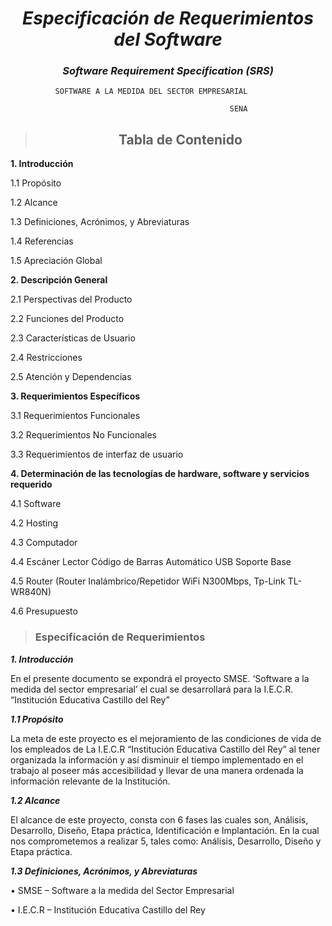 <center>

# ***Especificación de Requerimientos del Software***
### *Software Requirement Specification (SRS)*

</center>


              SOFTWARE A LA MEDIDA DEL SECTOR EMPRESARIAL

                                                     SENA
<center>

 > ## **Tabla de Contenido**
</center>

**1.	Introducción**

1.1	Propósito	                            

1.2	Alcance	                                

1.3	Definiciones, Acrónimos, y Abreviaturas	

1.4	Referencias	                            

1.5	Apreciación Global	                    

**2.	Descripción General**	

2.1	Perspectivas del Producto	

2.2	Funciones del Producto	

2.3	Características de Usuario	

2.4	Restricciones	

2.5	Atención y Dependencias	

**3.	Requerimientos Específicos**	

3.1	Requerimientos Funcionales	

3.2	Requerimientos No Funcionales	

3.3	Requerimientos de interfaz de usuario	

**4.  Determinación de las tecnologías de hardware, software y servicios requerido**	

4.1	Software	

4.2	Hosting	

4.3	Computador	

4.4	Escáner Lector Código de Barras Automático USB Soporte Base

4.5	Router (Router Inalámbrico/Repetidor WiFi N300Mbps, Tp-Link TL-WR840N)	

4.6	Presupuesto	



> ### **Especificación de Requerimientos**

***1.	Introducción***

En el presente documento se expondrá el proyecto SMSE. ‘Software a la medida del sector empresarial’ el cual se desarrollará para la I.E.C.R. “Institución Educativa Castillo del Rey”

***1.1	Propósito***

La meta de este proyecto es el mejoramiento de las condiciones de vida de los empleados de La I.E.C.R “Institución Educativa Castillo del Rey” al tener organizada la información y así disminuir el tiempo implementado en el trabajo al poseer más accesibilidad y llevar de una manera ordenada la información relevante de la Institución.

***1.2	Alcance***

El alcance de este proyecto, consta con 6 fases las cuales son, Análisis, Desarrollo, Diseño, Etapa práctica, Identificación e Implantación. En la cual nos comprometemos a realizar 5, tales como: Análisis, Desarrollo, Diseño y Etapa práctica.

***1.3	Definiciones, Acrónimos, y Abreviaturas***

•	SMSE – Software a la medida del Sector Empresarial

•	I.E.C.R – Institución Educativa Castillo del Rey
